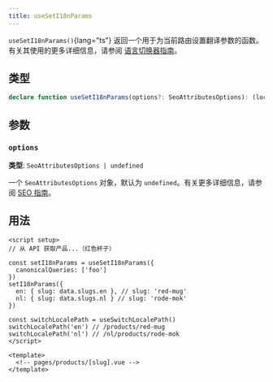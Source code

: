 ```yaml
---
title: useSetI18nParams
---
```


`useSetI18nParams()`{lang="ts"} 返回一个用于为当前路由设置翻译参数的函数。有关其使用的更多详细信息，请参阅 [语言切换器指南](/docs/guide/lang-switcher#dynamic-route-parameters)。

## 类型

```ts
declare function useSetI18nParams(options?: SeoAttributesOptions): (locale: Record<Locale, unknown>) => void
```

## 参数

### `options`

**类型**: `SeoAttributesOptions | undefined`

一个 `SeoAttributesOptions` 对象，默认为 `undefined`。有关更多详细信息，请参阅 [SEO 指南](/docs/guide/seo#feature-details)。

## 用法

```vue
<script setup>
// 从 API 获取产品...（红色杯子）

const setI18nParams = useSetI18nParams({
  canonicalQueries: ['foo']
})
setI18nParams({
  en: { slug: data.slugs.en }, // slug: 'red-mug'
  nl: { slug: data.slugs.nl } // slug: 'rode-mok'
})

const switchLocalePath = useSwitchLocalePath()
switchLocalePath('en') // /products/red-mug
switchLocalePath('nl') // /nl/products/rode-mok
</script>

<template>
  <!-- pages/products/[slug].vue -->
</template>
```